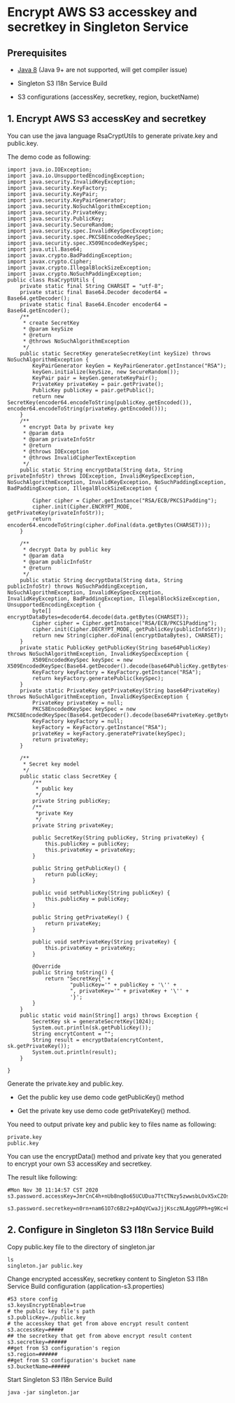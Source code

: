 # Encrypt AWS S3 accesskey and secretkey in Singleton Service



## Prerequisites

- [Java 8](https://www.oracle.com/technetwork/java/javase/downloads/jdk8-downloads-2133151.html) (Java 9+ are not supported, will get compiler issue)

- Singleton S3 I18n Service Build

- S3 configurations (accessKey, secretkey, region, bucketName)

  

## 1. Encrypt AWS S3 accessKey and secretkey

 You can use the java language RsaCryptUtils to generate private.key and public.key.

The demo code as following:

```
import java.io.IOException;
import java.io.UnsupportedEncodingException;
import java.security.InvalidKeyException;
import java.security.KeyFactory;
import java.security.KeyPair;
import java.security.KeyPairGenerator;
import java.security.NoSuchAlgorithmException;
import java.security.PrivateKey;
import java.security.PublicKey;
import java.security.SecureRandom;
import java.security.spec.InvalidKeySpecException;
import java.security.spec.PKCS8EncodedKeySpec;
import java.security.spec.X509EncodedKeySpec;
import java.util.Base64;
import javax.crypto.BadPaddingException;
import javax.crypto.Cipher;
import javax.crypto.IllegalBlockSizeException;
import javax.crypto.NoSuchPaddingException;
public class RsaCryptUtils {
    private static final String CHARSET = "utf-8";
    private static final Base64.Decoder decoder64 = Base64.getDecoder();
    private static final Base64.Encoder encoder64 = Base64.getEncoder();
    /**
     * create SecretKey
     * @param keySize
     * @return
     * @throws NoSuchAlgorithmException
     */
    public static SecretKey generateSecretKey(int keySize) throws NoSuchAlgorithmException {
        KeyPairGenerator keyGen = KeyPairGenerator.getInstance("RSA");
        keyGen.initialize(keySize, new SecureRandom());
        KeyPair pair = keyGen.generateKeyPair();
        PrivateKey privateKey = pair.getPrivate();
        PublicKey publicKey = pair.getPublic();
        return new SecretKey(encoder64.encodeToString(publicKey.getEncoded()),     encoder64.encodeToString(privateKey.getEncoded()));
    }
    /**
     * encrypt Data by private key
     * @param data
     * @param privateInfoStr
     * @return
     * @throws IOException
     * @throws InvalidCipherTextException
     */
    public static String encryptData(String data, String privateInfoStr) throws IOException, InvalidKeySpecException, NoSuchAlgorithmException, InvalidKeyException, NoSuchPaddingException, BadPaddingException, IllegalBlockSizeException {
     
        Cipher cipher = Cipher.getInstance("RSA/ECB/PKCS1Padding");
        cipher.init(Cipher.ENCRYPT_MODE, getPrivateKey(privateInfoStr));
        return encoder64.encodeToString(cipher.doFinal(data.getBytes(CHARSET)));
    }
     
    /**
     * decrypt Data by public key
     * @param data
     * @param publicInfoStr
     * @return
     */
    public static String decryptData(String data, String publicInfoStr) throws NoSuchPaddingException, NoSuchAlgorithmException, InvalidKeySpecException, InvalidKeyException, BadPaddingException, IllegalBlockSizeException, UnsupportedEncodingException {
        byte[] encryptDataBytes=decoder64.decode(data.getBytes(CHARSET));
        Cipher cipher = Cipher.getInstance("RSA/ECB/PKCS1Padding");
        cipher.init(Cipher.DECRYPT_MODE, getPublicKey(publicInfoStr));
        return new String(cipher.doFinal(encryptDataBytes), CHARSET);
    }
    private static PublicKey getPublicKey(String base64PublicKey) throws NoSuchAlgorithmException, InvalidKeySpecException {
        X509EncodedKeySpec keySpec = new X509EncodedKeySpec(Base64.getDecoder().decode(base64PublicKey.getBytes()));
        KeyFactory keyFactory = KeyFactory.getInstance("RSA");
        return keyFactory.generatePublic(keySpec);
    }
    private static PrivateKey getPrivateKey(String base64PrivateKey) throws NoSuchAlgorithmException, InvalidKeySpecException {
        PrivateKey privateKey = null;
        PKCS8EncodedKeySpec keySpec = new PKCS8EncodedKeySpec(Base64.getDecoder().decode(base64PrivateKey.getBytes()));
        KeyFactory keyFactory = null;
        keyFactory = KeyFactory.getInstance("RSA");
        privateKey = keyFactory.generatePrivate(keySpec);
        return privateKey;
    }
     
    /**
     * Secret key model
     */
    public static class SecretKey {
        /**
         * public key
         */
        private String publicKey;
        /**
         *private Key
         */
        private String privateKey;
     
        public SecretKey(String publicKey, String privateKey) {
            this.publicKey = publicKey;
            this.privateKey = privateKey;
        }
     
        public String getPublicKey() {
            return publicKey;
        }
     
        public void setPublicKey(String publicKey) {
            this.publicKey = publicKey;
        }
     
        public String getPrivateKey() {
            return privateKey;
        }
     
        public void setPrivateKey(String privateKey) {
            this.privateKey = privateKey;
        }
     
        @Override
        public String toString() {
            return "SecretKey{" +
                    "publicKey='" + publicKey + '\'' +
                    ", privateKey='" + privateKey + '\'' +
                    '}';
        }
    }
    public static void main(String[] args) throws Exception {
    	SecretKey sk = generateSecretKey(1024);
    	System.out.println(sk.getPublicKey());
    	String encrytContent = "";
    	String result = encryptData(encrytContent, sk.getPrivateKey());
    	System.out.println(result);
    }

}
```

Generate the private.key and public.key. 
- Get the public key use demo code getPublicKey() method 

- Get the private key use demo code getPrivateKey() method.  

  

You need to output private key and public key to files name as following:

```
private.key
public.key
```



You can use the encryptData() method and private key that you generated to encrypt your own S3 accessKey and secretkey.

The result like following:

```
#Mon Nov 30 11:14:57 CST 2020
s3.password.accessKey=JmrCnC4h+nUb8nq8o65UCUDua7TtCTNzy5zwwsbLOvX5xCZOs/DcQSHM6yBLvO5sF1eQ2KR2BvXcPQQYUafMm/AXAJGgr1dmvGLVieo/ulLJ0Uol0ohIPM3/UO/jXh4uo6V3Rd/sdM7OwUP9CCit+wK4pY9+tQ64gS55Kh8XUAx0YMSwAlgCA6796A6fAOHIjw3Y5U7aPgPLRKFAJJIiaQbRg019eqFQJ+ihF245L7F2Hjc2t2fOWuNlpWCQ5QIjOuNvbG5b72cBkB7CCTNWLtddgQ75eTH1PNb65EDHGgLbURBYTD9HfMT3y+74OfA3MkpGIZNFm4lzb5qlX1gAEQ\=\=

s3.password.secretkey=n0rn+nam61O7c6Bz2+pAOqVCwaJjjKsczNLAggGPPh+g9Kc+knWJfhSK7cStetbmseWCTG758dDss2N02exPx6j7/4pYELyMfYQFFl0xCCdfu5ySPjSD1fqzcprAH/yQJhGAvUIonUZMB24DsrZkA8bImVZ9hxoz4wXhCC0sKif9FON+oIsic/WgLs1NuDsiFwivHq+bEMZjzLQOd9/ZL7wGd7QZmgDW18bHLyzezETXjzazjK6o0ekQ/KF/4sZLn7yUGVIuG9XEI6xeMtvd3hx/Bit55enMAk9AsnpmGZJ4BQne3eCjKbVueRKqFwMx0jDKGsE5wQe3dp8td5H7Ww\=\=
```

## 2. Configure in Singleton S3 I18n Service Build

Copy public.key file to the directory of singleton.jar 

```
ls 
singleton.jar public.key
```


Change encrypted accessKey, secretkey content  to  Singleton S3 I18n Service Build configuration (application-s3.properties)

```
#S3 store config
s3.keysEncryptEnable=true
# the public key file's path
s3.publicKey=./public.key
# the accesskey that get from above encrypt result content
s3.accessKey=#####
## the secretkey that get from above encrypt result content
s3.secretkey=######
##get from S3 configuration's region 
s3.region=###### 
##get from S3 configuration's bucket name
s3.bucketName=######
```

Start Singleton S3 I18n Service Build

```
java -jar singleton.jar
```